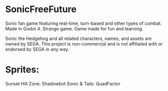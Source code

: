 # SonicFreeFuture
 Sonic fan game featuring real-time, turn-based and other types of combat. Made in Godot 4. Strange game. Game made for fun and learning. 

Sonic the Hedgehog and all related characters, names, and assets are owned by SEGA. 
This project is non-commercial and is not affiliated with or endorsed by SEGA in any way.
 
# Sprites:
Sunset Hill Zone: Shadowbot
Sonic & Tails: QuadFactor
